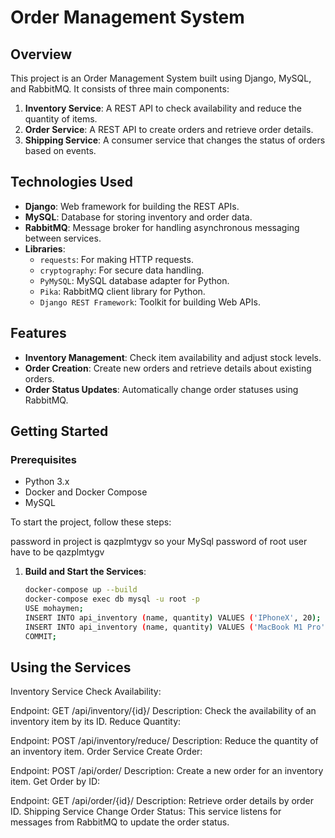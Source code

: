 # Order Management System

## Overview

This project is an Order Management System built using Django, MySQL, and RabbitMQ. It consists of three main components:

1. **Inventory Service**: A REST API to check availability and reduce the quantity of items.
2. **Order Service**: A REST API to create orders and retrieve order details.
3. **Shipping Service**: A consumer service that changes the status of orders based on events.

## Technologies Used

- **Django**: Web framework for building the REST APIs.
- **MySQL**: Database for storing inventory and order data.
- **RabbitMQ**: Message broker for handling asynchronous messaging between services.
- **Libraries**:
  - `requests`: For making HTTP requests.
  - `cryptography`: For secure data handling.
  - `PyMySQL`: MySQL database adapter for Python.
  - `Pika`: RabbitMQ client library for Python.
  - `Django REST Framework`: Toolkit for building Web APIs.

## Features

- **Inventory Management**: Check item availability and adjust stock levels.
- **Order Creation**: Create new orders and retrieve details about existing orders.
- **Order Status Updates**: Automatically change order statuses using RabbitMQ.

## Getting Started

### Prerequisites

- Python 3.x
- Docker and Docker Compose
- MySQL

To start the project, follow these steps:

password in project is qazplmtygv so your MySql password of root user have to be qazplmtygv

1. **Build and Start the Services**:
   ```bash
   docker-compose up --build
   docker-compose exec db mysql -u root -p
   USE mohaymen;
   INSERT INTO api_inventory (name, quantity) VALUES ('IPhoneX', 20);
   INSERT INTO api_inventory (name, quantity) VALUES ('MacBook M1 Pro', 10);
   COMMIT;
   ```


## Using the Services
Inventory Service
Check Availability:

Endpoint: GET /api/inventory/{id}/
Description: Check the availability of an inventory item by its ID.
Reduce Quantity:

Endpoint: POST /api/inventory/reduce/
Description: Reduce the quantity of an inventory item.
Order Service
Create Order:

Endpoint: POST /api/order/
Description: Create a new order for an inventory item.
Get Order by ID:

Endpoint: GET /api/order/{id}/
Description: Retrieve order details by order ID.
Shipping Service
Change Order Status:
This service listens for messages from RabbitMQ to update the order status.
